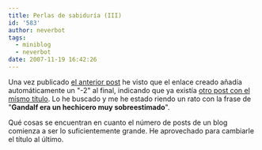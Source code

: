 ```yaml
---
title: Perlas de sabiduría (III)
id: '583'
author: neverbot
tags:
  - miniblog
  - neverbot
date: 2007-11-19 16:42:26
---
```


Una vez publicado [el anterior post](/perlas-de-sabiduria-2/) he visto que el enlace creado añadía automáticamente un "-2" al final, indicando que ya existía [otro post con el mísmo título](/perlas-de-sabiduria/). Lo he buscado y me he estado riendo un rato con la frase de "**Gandalf era un hechicero muy sobreestimado**".

Qué cosas se encuentran en cuanto el número de posts de un blog comienza a ser lo suficientemente grande. He aprovechado para cambiarle el título al último.
